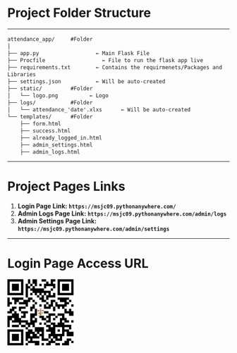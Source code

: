 # Project Folder Structure
---
```
attendance_app/     #Folder
│
├── app.py                  ← Main Flask File
├── Procfile                  ← File to run the flask app live
├── requirements.txt        ← Contains the requirmenets/Packages and Libraries
├── settings.json           ← Will be auto-created
├── static/         #Folder
│   └── logo.png          ← Logo
├── logs/           #Folder
│   └── attendance_'date'.xlxs      ← Will be auto-created
└── templates/      #Folder
    ├── form.html
    ├── success.html
    ├── already_logged_in.html
    ├── admin_settings.html
    ├── admin_logs.html
```
---
# Project Pages Links

 1. **Login Page Link: ```https://msjc09.pythonanywhere.com/```**
 2. **Admin Logs Page Link: ```https://msjc09.pythonanywhere.com/admin/logs```**
 3. **Admin Settings Page Link: ```https://msjc09.pythonanywhere.com/admin/settings```**
<hr>

# Login Page Access URL

<img src="/Project-Details/QR-EMAUS STUDENT ATTENDANCE SYSTEM-65d1338a.png" width="150px" height="150px"></img>
